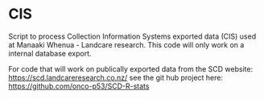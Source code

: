 # CIS
Script to process Collection Information Systems exported data (CIS) used at Manaaki Whenua - Landcare research.
This code will only work on a internal database export.

For code that will work on publically exported data from the SCD website: https://scd.landcareresearch.co.nz/ see the git hub project here: https://github.com/onco-p53/SCD-R-stats



